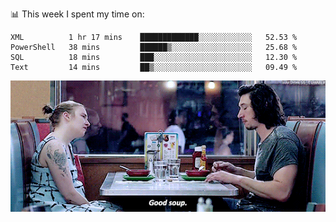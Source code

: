 📊 This week I spent my time on:
<!--START_SECTION:waka-->
```text
XML          1 hr 17 mins    █████████████░░░░░░░░░░░░   52.53 % 
PowerShell   38 mins         ██████▒░░░░░░░░░░░░░░░░░░   25.68 % 
SQL          18 mins         ███░░░░░░░░░░░░░░░░░░░░░░   12.30 % 
Text         14 mins         ██▒░░░░░░░░░░░░░░░░░░░░░░   09.49 % 
```
<!--END_SECTION:waka-->


![](goodSoup.gif)
